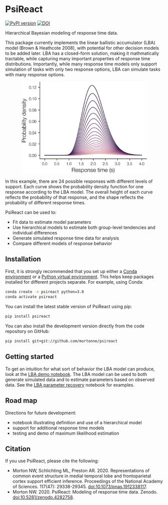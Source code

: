 # PsiReact
[![PyPI version](https://badge.fury.io/py/psireact.svg)](https://badge.fury.io/py/psireact)
[![DOI](https://zenodo.org/badge/DOI/10.5281/zenodo.4282758.svg)](https://doi.org/10.5281/zenodo.4282758)

Hierarchical Bayesian modeling of response time data.

This package currently implements the linear ballistic accumulator (LBA) model (Brown & Heathcote 2008), with potential for other decision models to be added later.
LBA has a closed-form solution, making it mathmatically tractable, while capturing many important properties of response time distributions.
Importantly, while many response time models only support simulation of tasks with only two response options, LBA can simulate tasks with many response options.

<p align="center">
  <img src="https://github.com/mortonne/psireact/blob/master/jupyter/lba_24afc.png" alt="probability density function" width="400">
</p>

In this example, there are 24 possible responses with different levels of support.
Each curve shows the probability density function for one response according to the LBA model.
The overall height of each curve reflects the probability of that response, and the shape reflects the probability of different response times.

PsiReact can be used to:
 * Fit data to estimate model parameters
 * Use hierarchical models to estimate both group-level tendencies and individual differences
 * Generate simulated response time data for analysis
 * Compare different models of response behavior

## Installation

First, it is strongly recommended that you set up either a [Conda environment](https://conda.io/en/latest/) or a [Python virtual environment](https://docs.python.org/3/library/venv.html). 
This helps keep packages installed for different projects separate. 
For example, using Conda:

```bash
conda create -n psireact python=3.8
conda activate psireact
```

You can install the latest stable version of PsiReact using pip:

```bash
pip install psireact
```

You can also install the development version directly from the code
repository on GitHub:

```bash
pip install git+git://github.com/mortonne/psireact
```

## Getting started

To get an intuition for what sort of behavior the LBA model can produce, look at the [LBA demo notebook](https://github.com/mortonne/psireact/blob/master/jupyter/lba_demo.ipynb). 
The LBA model can be used to both generate simulated data and to estimate parameters based on observed data. 
See the [LBA parameter recovery](https://github.com/mortonne/psireact/blob/master/jupyter/lba_recovery.ipynb) notebook for examples.

## Road map

Directions for future development:
 * notebook illustrating definition and use of a hierarchical model
 * support for additional response time models
 * testing and demo of maximum likelihood estimation

## Citation

If you use PsiReact, please cite the following:

 * Morton NW, Schlichting ML, Preston AR. 2020. 
   Representations of common event structure in medial temporal lobe and frontoparietal cortex support efficient inference. 
   Proceedings of the National Academy of Sciences. 
   117(47): 29338-29345.
   [doi:10.1073/pnas.1912338117](https://doi.org/10.1073/pnas.1912338117).
 * Morton NW. 2020. 
   PsiReact: Modeling of response time data. 
   Zenodo.
   [doi:10.5281/zenodo.4282758](https://doi.org/10.5281/zenodo.4282758).
